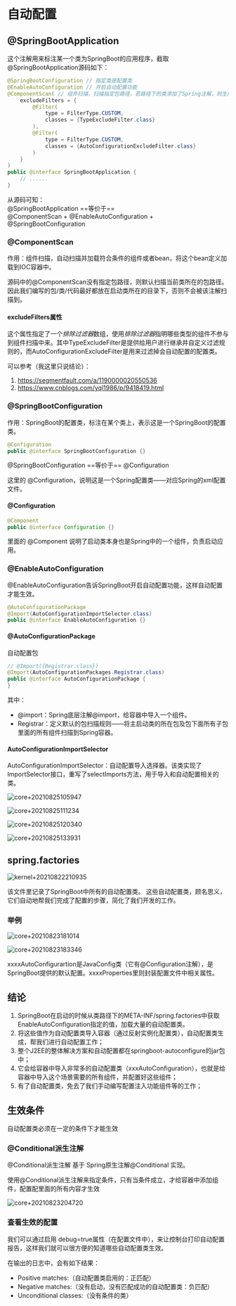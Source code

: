 # 自动配置

## @SpringBootApplication
这个注解用来标注某一个类为SpringBoot的应用程序，截取@SpringBootApplication源码如下：
```java
@SpringBootConfiguration // 指定类是配置类
@EnableAutoConfiguration // 开启自动配置功能
@ComponentScan( // 组件扫描，扫描指定包路径，若路径下的类添加了Spring注解，则生成Bean
    excludeFilters = {
        @Filter(
            type = FilterType.CUSTOM,
            classes = {TypeExcludeFilter.class}
        ), 
        @Filter(
            type = FilterType.CUSTOM,
            classes = {AutoConfigurationExcludeFilter.class}
        )
    }
)
public @interface SpringBootApplication {
    // ......
}
```
从源码可知：  
@SpringBootApplication ==等价于==  
@ComponentScan + @EnableAutoConfiguration + @SpringBootConfiguration

### @ComponentScan
作用：组件扫描，自动扫描并加载符合条件的组件或者bean，将这个bean定义加载到IOC容器中。

源码中的@ComponentScan没有指定包路径，则默认扫描当前类所在的包路径。因此我们编写的包/类/代码最好都放在启动类所在的目录下，否则不会被该注解扫描到。

#### excludeFilters属性
这个属性指定了一个*排除过滤器*数组，使用*排除过滤器*指明哪些类型的组件不参与到组件扫描中来。其中TypeExcludeFilter是提供给用户进行继承并自定义过滤规则的，而AutoConfigurationExcludeFilter是用来过滤掉会自动配置的配置类。

可以参考（我这里只说结论）：
1. https://segmentfault.com/a/1190000020550536
2. https://www.cnblogs.com/yql1986/p/9418419.html


### @SpringBootConfiguration
作用：SpringBoot的配置类，标注在某个类上，表示这是一个SpringBoot的配置类。

```java
@Configuration
public @interface SpringBootConfiguration {}
```

@SpringBootConfiguration ==等价于== @Configuration

这里的 @Configuration，说明这是一个Spring配置类——对应Spring的xml配置文件。

#### @Configuration
```java
@Component
public @interface Configuration {}
```
里面的 @Component 说明了启动类本身也是Spring中的一个组件，负责启动应用。

### @EnableAutoConfiguration
@EnableAutoConfiguration告诉SpringBoot开启自动配置功能，这样自动配置才能生效。
```java
@AutoConfigurationPackage
@Import(AutoConfigurationImportSelector.class)
public @interface EnableAutoConfiguration {}
```

#### @AutoConfigurationPackage
自动配置包
```java
// @Import({Registrar.class})
@Import(AutoConfigurationPackages.Registrar.class)
public @interface AutoConfigurationPackage {
}
```
其中：
* @import：Spring底层注解@import，给容器中导入一个组件。
* Registrar：定义默认的包扫描规则——将主启动类的所在包及包下面所有子包里面的所有组件扫描到Spring容器。

#### AutoConfigurationImportSelector
AutoConfigurationImportSelector：自动配置导入选择器。该类实现了ImportSelector接口，重写了selectImports方法，用于导入和自动配置相关的类。

![core+20210825105947](https://raw.githubusercontent.com/loli0con/picgo/master/images/core%2B20210825105947.png%2B2021-08-25-10-59-50)

![core+20210825111234](https://raw.githubusercontent.com/loli0con/picgo/master/images/core%2B20210825111234.png%2B2021-08-25-11-12-35)

![core+20210825120340](https://raw.githubusercontent.com/loli0con/picgo/master/images/core%2B20210825120340.png%2B2021-08-25-12-03-42)

![core+20210825133931](https://raw.githubusercontent.com/loli0con/picgo/master/images/core%2B20210825133931.png%2B2021-08-25-13-39-32)


## spring.factories
![kernel+20210822210935](https://raw.githubusercontent.com/loli0con/picgo/master/images/kernel%2B20210822210935.png%2B2021-08-22-21-09-38)

该文件里记录了SpringBoot中所有的自动配置类。
这些自动配置类，顾名思义，它们自动地帮我们完成了配置的步骤，简化了我们开发的工作。

### 举例
![core+20210823181014](https://raw.githubusercontent.com/loli0con/picgo/master/images/core%2B20210823181014.png%2B2021-08-23-18-10-18)

![core+20210823183346](https://raw.githubusercontent.com/loli0con/picgo/master/images/core%2B20210823183346.png%2B2021-08-23-18-33-49)

xxxxAutoConfigurartion是JavaConfig类（它有@Configuration注解），是SpringBoot提供的默认配置。xxxxProperties里则封装配置文件中相关属性。


## 结论
1. SpringBoot在启动的时候从类路径下的META-INF/spring.factories中获取EnableAutoConfiguration指定的值，加载大量的自动配置类。
2. 将这些值作为自动配置类导入容器（通过反射实例化配置类），自动配置类生成，帮我们进行自动配置工作；
3. 整个J2EE的整体解决方案和自动配置都在springboot-autoconfigure的jar包中；
4. 它会给容器中导入非常多的自动配置类（xxxAutoConfiguration），也就是给容器中导入这个场景需要的所有组件，并配置好这些组件；
5. 有了自动配置类，免去了我们手动编写配置注入功能组件等的工作；


## 生效条件
自动配置类必须在一定的条件下才能生效
### @Conditional派生注解
@Conditional派生注解 基于 Spring原生注解@Conditional 实现。

使用@Conditional派生注解来指定条件，只有当条件成立，才给容器中添加组件，配置配里面的所有内容才生效

![core+20210823204720](https://raw.githubusercontent.com/loli0con/picgo/master/images/core%2B20210823204720.png%2B2021-08-23-20-47-21)


### 查看生效的配置
我们可以通过启用 debug=true属性（在配置文件中），来让控制台打印自动配置报告，这样我们就可以很方便的知道哪些自动配置类生效。

在输出的日志中，会有如下结果：
* Positive matches:（自动配置类启用的：正匹配）
* Negative matches:（没有启动，没有匹配成功的自动配置类：负匹配）
* Unconditional classes:（没有条件的类）